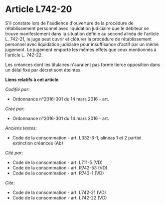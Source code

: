 # Article L742-20

S'il constate lors de l'audience d'ouverture de la procédure de rétablissement personnel avec liquidation judiciaire que le
débiteur se trouve manifestement dans la situation définie au second alinéa de l'article L. 742-21, le juge peut ouvrir et
clôturer la procédure de rétablissement personnel avec liquidation judiciaire pour insuffisance d'actif par un même jugement.
Le jugement emporte les mêmes effets que ceux mentionnés à l'article L. 742-22. 

Les créances dont les titulaires n'auraient pas formé tierce opposition dans un délai fixé par décret sont éteintes.

**Liens relatifs à cet article**

_Codifié par_:

  - Ordonnance n°2016-301 du 14 mars 2016 - art.

_Créé par_:

  - Ordonnance n°2016-301 du 14 mars 2016 - art.

_Anciens textes_:

  - Code de la consommation - art. L332-6-1, alinéas 1 et 2 partiel extinction créances (Ab)

_Cité par_:

  - Code de la consommation - art. L711-5 (VD)
  - Code de la consommation - art. R742-53 (VD)
  - Code de la consommation - art. R743-1 (VD)

_Cite_:

  - Code de la consommation - art. L742-21 (VD)
  - Code de la consommation - art. L742-22 (VD)
